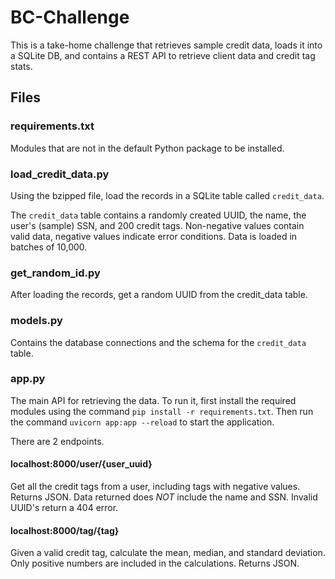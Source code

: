 # BC-Challenge

This is a take-home challenge that retrieves sample credit data, loads it into a SQLite DB, and contains a REST API to retrieve client data and credit tag stats.

## Files

### requirements.txt

Modules that are not in the default Python package to be installed.

### load_credit_data.py

Using the bzipped file, load the records in a SQLite table called `credit_data`.

The `credit_data` table contains a randomly created UUID, the name, the user's (sample) SSN, and 200 credit tags. Non-negative values contain valid data, negative values indicate error conditions. Data is loaded in batches of 10,000.

### get_random_id.py

After loading the records, get a random UUID from the credit_data table.

### models.py

Contains the database connections and the schema for the `credit_data` table.

### app.py

The main API for retrieving the data. To run it, first install the required modules using the command `pip install -r requirements.txt`. Then run the command `uvicorn app:app --reload` to start the application.

There are 2 endpoints.

#### localhost:8000/user/{user_uuid}

Get all the credit tags from a user, including tags with negative values. Returns JSON. Data returned does _NOT_ include the name and SSN. Invalid UUID's return a 404 error.

#### localhost:8000/tag/{tag}

Given a valid credit tag, calculate the mean, median, and standard deviation. Only positive numbers are included in the calculations. Returns JSON.
